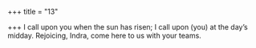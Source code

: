 +++
title = "13"

+++
I call upon you when the sun has risen; I call upon (you) at the day’s  midday.
Rejoicing, Indra, come here to us with your teams. 